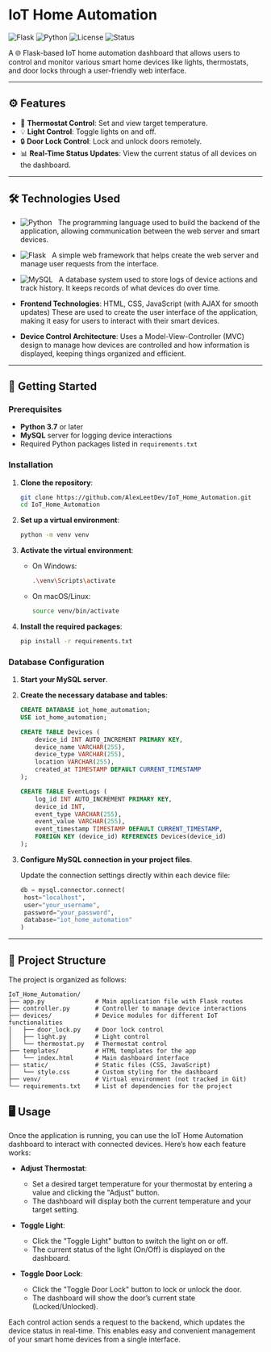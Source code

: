 # IoT Home Automation

![Flask](https://img.shields.io/badge/Flask-v1.1.2-blue) ![Python](https://img.shields.io/badge/Python-3.7%2B-blue) ![License](https://img.shields.io/badge/License-MIT-green) ![Status](https://img.shields.io/badge/Status-Active-success)

A 🌐 Flask-based IoT home automation dashboard that allows users to control and monitor various smart home devices like lights, thermostats, and door locks through a user-friendly web interface.

---

## ⚙️ Features

- 🏡 **Thermostat Control**: Set and view target temperature.
- 💡 **Light Control**: Toggle lights on and off.
- 🔒 **Door Lock Control**: Lock and unlock doors remotely.
- 📊 **Real-Time Status Updates**: View the current status of all devices on the dashboard.

---

## 🛠️ Technologies Used

- ![Python](https://img.shields.io/badge/Python-3.7%2B-blue)&nbsp;&nbsp;
  The programming language used to build the backend of the application, allowing communication between the web server and smart devices.
- ![Flask](https://img.shields.io/badge/Flask-v1.1.2-blue)&nbsp;&nbsp;
  A simple web framework that helps create the web server and manage user requests from the interface.
- ![MySQL](https://img.shields.io/badge/MySQL-8.0.39-blue)&nbsp;&nbsp;
  A database system used to store logs of device actions and track history. It keeps records of what devices do over time.

- **Frontend Technologies**:
  HTML, CSS, JavaScript (with AJAX for smooth updates)
  These are used to create the user interface of the application, making it easy for users to interact with their smart devices.

- **Device Control Architecture**:
  Uses a Model-View-Controller (MVC) design to manage how devices are controlled and how information is displayed, keeping things organized and efficient.

---

## 🚀 Getting Started

### Prerequisites

- **Python 3.7** or later
- **MySQL** server for logging device interactions
- Required Python packages listed in `requirements.txt`

### Installation

1. **Clone the repository**:

   ```bash
   git clone https://github.com/AlexLeetDev/IoT_Home_Automation.git
   cd IoT_Home_Automation
   ```

2. **Set up a virtual environment**:

   ```bash
   python -m venv venv
   ```

3. **Activate the virtual environment**:
   - On Windows:

     ```bash
     .\venv\Scripts\activate
     ```

   - On macOS/Linux:

     ```bash
     source venv/bin/activate
     ```

4. **Install the required packages**:

   ```bash
   pip install -r requirements.txt
   ```

### Database Configuration

1. **Start your MySQL server**.
2. **Create the necessary database and tables**:

   ```sql
   CREATE DATABASE iot_home_automation;
   USE iot_home_automation;

   CREATE TABLE Devices (  
       device_id INT AUTO_INCREMENT PRIMARY KEY,  
       device_name VARCHAR(255),  
       device_type VARCHAR(255),  
       location VARCHAR(255),  
       created_at TIMESTAMP DEFAULT CURRENT_TIMESTAMP  
   );

   CREATE TABLE EventLogs (  
       log_id INT AUTO_INCREMENT PRIMARY KEY,  
       device_id INT,  
       event_type VARCHAR(255),  
       event_value VARCHAR(255),  
       event_timestamp TIMESTAMP DEFAULT CURRENT_TIMESTAMP,  
       FOREIGN KEY (device_id) REFERENCES Devices(device_id)  
   );
   ```

3. **Configure MySQL connection in your project files**.

   Update the connection settings directly within each device file:

   ```python
   db = mysql.connector.connect(
    host="localhost",
    user="your_username",
    password="your_password",
    database="iot_home_automation"
   )
   ```

---

## 📁 Project Structure

The project is organized as follows:

```plaintext
IoT_Home_Automation/
├── app.py              # Main application file with Flask routes
├── controller.py       # Controller to manage device interactions
├── devices/            # Device modules for different IoT functionalities
│   ├── door_lock.py    # Door lock control
│   ├── light.py        # Light control
│   └── thermostat.py   # Thermostat control
├── templates/          # HTML templates for the app
│   └── index.html      # Main dashboard interface
├── static/             # Static files (CSS, JavaScript)
│   └── style.css       # Custom styling for the dashboard
├── venv/               # Virtual environment (not tracked in Git)
└── requirements.txt    # List of dependencies for the project
```

## 🖥️ Usage

Once the application is running, you can use the IoT Home Automation dashboard to interact with connected devices. Here’s how each feature works:

- **Adjust Thermostat**:
  - Set a desired target temperature for your thermostat by entering a value and clicking the "Adjust" button.
  - The dashboard will display both the current temperature and your target setting.

- **Toggle Light**:
  - Click the "Toggle Light" button to switch the light on or off.
  - The current status of the light (On/Off) is displayed on the dashboard.

- **Toggle Door Lock**:
  - Click the "Toggle Door Lock" button to lock or unlock the door.
  - The dashboard will show the door’s current state (Locked/Unlocked).

Each control action sends a request to the backend, which updates the device status in real-time. This enables easy and convenient management of your smart home devices from a single interface.
